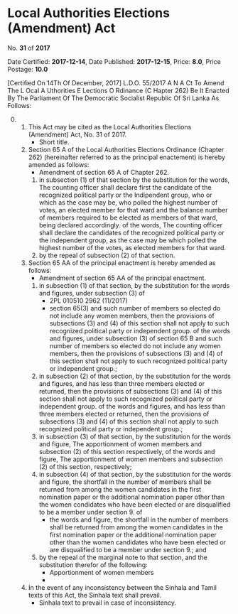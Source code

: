 # Local Authorities Elections (Amendment) Act

No. **31** of **2017**

Date Certified: **2017-12-14**, Date Published: **2017-12-15**, Price: **8.0**, Price Postage: **10.0**

[Certified On 14Th Of December, 2017]
L.D.O. 55/2017
A N  A Ct   To   Amend   The  L Ocal  A Uthorities  E Lections  O Rdinance (C Hapter  262)
Be It  Enacted By The Parliament Of The Democratic Socialist Republic Of Sri Lanka As Follows:

0. 
    1. This Act may be cited as the Local Authorities Elections (Amendment) Act, No. 31 of 2017.
        - Short title.
    2. Section 65 A  of the Local Authorities Elections Ordinance (Chapter 262) (hereinafter referred to as the principal enactement) is hereby amended as follows:
        - Amendment of section 65 A  of Chapter 262.
        1. in subsection (1) of that section by the substitution for the words, The counting officer shall declare first the candidate of the recognized political party or the Indipendent group, who or which as the case may be, who polled the highest number of votes, an elected member for that ward and the balance number of members required to be elected as members of that ward, being declared accordingly. of the words, The counting officer shall declare the candidates of the recognized political party or the independent group, as the case may be which polled the highest number of the votes, as elected members for that ward.
        2. by the repeal of subsection (2) of that section.
    3. Section 65 AA  of the principal enactment is hereby amended as follows:
        - Amendment of section 65 AA  of the principal enactment.
        1. in subsection (1) of that section, by the substitution for the words and figures, under subsection (3) of
            - 2PL 010510 2962  (11/2017)
            - section 65(3) and such number of members so elected do not include any women members, then the provisions of subsections (3) and (4) of this section shall not apply to such recognized political party or independent group. of the words and figures, under subsection (3) of section 65 B  and such number of members so elected do not include any women members, then the provisions of subsections (3) and (4) of this section shall not apply to such recognized political party or independent group.;
        2. in subsection (2) of that section, by the substitution for the words and figures, and has less than three members elected or returned, then the provisions of subsections (3) and (4) of this section shall not apply to such recognized political party or independent group. of the words and figures, and has less than three members elected or returned, then the provisions of subsections (3) and (4) of this section shall not apply to such recognized political party or independent group.;
        3. in subsection (3) of that section, by the substitution for the words and figure, The apportionment of women members and subsection (2) of this section respectively, of the words and figure, The apportionment of women members and subsection (2) of this section, respectively;
        4. in subsection (4) of that section, by the substitution for the words and figure, the shortfall in the number of members shall be returned from among the women candidates in the first nomination paper or the additional nomination paper other than the women condidates who have been elected or are disqualified to be a member under section 9. of
            - the words and figure, the shortfall in the number of members shall be returned from among the women candidates in the first nomination paper or the additional nomination paper other than the women candidates who have been elected or are disqualified to be a member under  section 9.; and
        5. by the repeal of the marginal note to that section, and the substitution therefor of the following:
            - Apportionment of women members
            - 
    4. In the event of any inconsistency between the Sinhala and Tamil texts of this Act, the Sinhala text shall prevail.
        - Sinhala text to prevail in case of inconsistency.